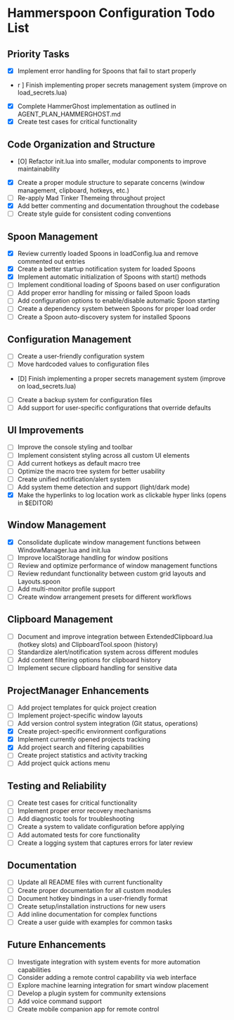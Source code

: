 # Hammerspoon Configuration Todo List

## Priority Tasks
- [X] Implement error handling for Spoons that fail to start properly
- r ] Finish implementing proper secrets management system (improve on load_secrets.lua)
- [X] Complete HammerGhost implementation as outlined in AGENT_PLAN_HAMMERGHOST.md
- [X] Create test cases for critical functionality

## Code Organization and Structure
- [O] Refactor init.lua into smaller, modular components to improve maintainability
- [X] Create a proper module structure to separate concerns (window management, clipboard, hotkeys, etc.)
- [ ] Re-apply Mad Tinker Themeing throughout project
- [X] Add better commenting and documentation throughout the codebase
- [ ] Create style guide for consistent coding conventions

## Spoon Management
- [X] Review currently loaded Spoons in loadConfig.lua and remove commented out entries
- [X] Create a better startup notification system for loaded Spoons
- [X] Implement automatic initialization of Spoons with start() methods
- [ ] Implement conditional loading of Spoons based on user configuration
- [ ] Add proper error handling for missing or failed Spoon loads
- [ ] Add configuration options to enable/disable automatic Spoon starting
- [ ] Create a dependency system between Spoons for proper load order
- [ ] Create a Spoon auto-discovery system for installed Spoons

## Configuration Management
- [ ] Create a user-friendly configuration system
- [ ] Move hardcoded values to configuration files
- [D] Finish implementing a proper secrets management system (improve on load_secrets.lua)
- [ ] Create a backup system for configuration files
- [ ] Add support for user-specific configurations that override defaults

## UI Improvements
- [ ] Improve the console styling and toolbar
- [ ] Implement consistent styling across all custom UI elements
- [ ] Add current hotkeys as default macro tree
- [ ] Optimize the macro tree system for better usability
- [ ] Create unified notification/alert system
- [ ] Add system theme detection and support (light/dark mode)
- [X] Make the hyperlinks to log location work as clickable hyper links (opens in $EDITOR)

## Window Management
- [X] Consolidate duplicate window management functions between WindowManager.lua and init.lua
- [ ] Improve localStorage handling for window positions
- [ ] Review and optimize performance of window management functions
- [ ] Review redundant functionality between custom grid layouts and Layouts.spoon
- [ ] Add multi-monitor profile support
- [ ] Create window arrangement presets for different workflows

## Clipboard Management
- [ ] Document and improve integration between ExtendedClipboard.lua (hotkey slots) and ClipboardTool.spoon (history)
- [ ] Standardize alert/notification system across different modules
- [ ] Add content filtering options for clipboard history
- [ ] Implement secure clipboard handling for sensitive data

## ProjectManager Enhancements
- [ ] Add project templates for quick project creation
- [ ] Implement project-specific window layouts
- [ ] Add version control system integration (Git status, operations)
- [X] Create project-specific environment configurations
- [X] Implement currently opened projects tracking
- [X] Add project search and filtering capabilities
- [ ] Create project statistics and activity tracking
- [ ] Add project quick actions menu

## Testing and Reliability
- [ ] Create test cases for critical functionality
- [ ] Implement proper error recovery mechanisms
- [ ] Add diagnostic tools for troubleshooting
- [ ] Create a system to validate configuration before applying
- [ ] Add automated tests for core functionality
- [ ] Create a logging system that captures errors for later review

## Documentation
- [ ] Update all README files with current functionality
- [ ] Create proper documentation for all custom modules
- [ ] Document hotkey bindings in a user-friendly format
- [ ] Create setup/installation instructions for new users
- [ ] Add inline documentation for complex functions
- [ ] Create a user guide with examples for common tasks

## Future Enhancements
- [ ] Investigate integration with system events for more automation capabilities
- [ ] Consider adding a remote control capability via web interface
- [ ] Explore machine learning integration for smart window placement
- [ ] Develop a plugin system for community extensions
- [ ] Add voice command support
- [ ] Create mobile companion app for remote control
